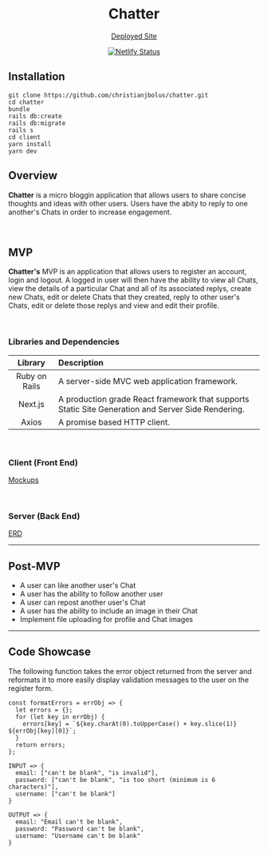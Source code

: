 <div align="center">

# Chatter
[Deployed Site](https://chatter-social.netlify.app/)

[![Netlify Status](https://api.netlify.com/api/v1/badges/83868fa1-7a53-4176-b818-982ab14164fb/deploy-status)](https://app.netlify.com/sites/chatter-social/deploys)
</div>

## Installation
```
git clone https://github.com/christianjbolus/chatter.git
cd chatter
bundle
rails db:create
rails db:migrate
rails s
cd client
yarn install
yarn dev
```

## Overview

**Chatter** is a micro bloggin application that allows users to share concise thoughts and ideas with other users. Users have the abity to reply to one another's Chats in order to increase engagement.


<br>

## MVP

**Chatter's** MVP is an application that allows users to register an account, login and logout. A logged in user will then have the ability to view all Chats, view the details of a particular Chat and all of its associated replys, create new Chats, edit or delete Chats that they created, reply to other user's Chats, edit or delete those replys and view and edit their profile.

<br>


### Libraries and Dependencies


|     Library      | Description                                               |
| :--------------: | :-------------------------------------------------------- |
|   Ruby on Rails  | A server-side MVC web application framework.              | 
|      Next.js     | A production grade React framework that supports Static Site Generation and Server Side Rendering. |
|      Axios       | A promise based HTTP client.                               |


<br>

### Client (Front End)

[Mockups](https://xd.adobe.com/view/21c79a94-411a-4454-92f5-8f120e7289e0-7494/)


<br>

### Server (Back End)

[ERD](https://res.cloudinary.com/ditt6ekpx/image/upload/v1626958292/GA%20Project%204/chatter_erd_vnkuwo.png)
<br>

***

## Post-MVP
- A user can like another user's Chat
- A user has the ability to follow another user
- A user can repost another user's Chat
- A user has the ability to include an image in their Chat
- Implement file uploading for profile and Chat images

***

## Code Showcase
The following function takes the error object returned from the server and reformats it to more easily display validation messages to the user on the register form.
```
const formatErrors = errObj => {
  let errors = {};
  for (let key in errObj) {
    errors[key] = `${key.charAt(0).toUpperCase() + key.slice(1)} ${errObj[key][0]}`;
  }
  return errors;
};

INPUT => {
  email: ["can't be blank", "is invalid"],
  password: ["can't be blank", "is too short (minimum is 6 characters)"],
  username: ["can't be blank"]
}

OUTPUT => {
  email: "Email can't be blank",
  password: "Password can't be blank",
  username: "Username can't be blank"
}
```


